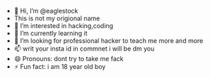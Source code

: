 - 👋 Hi, I’m @eaglestock
- This is not my origional name
- 👀 I’m interested in hacking,coding
- 🌱 I’m currently learning it
- 💞️ I’m looking for professional hacker to teach me more and more
- 📫 writ your insta id in commnet i will be dm you
- 😄 Pronouns: dont try to take me fack
- ⚡ Fun fact: i am 18 year old boy

<!---
eaglestock/eaglestock is a ✨ special ✨ repository because its `README.md` (this file) appears on your GitHub profile.
You can click the Preview link to take a look at your changes.
--->
